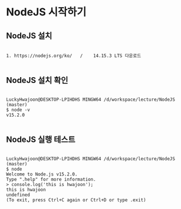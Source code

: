 # NodeJS 시작하기

## NodeJS 설치
<pre><code>
1. https://nodejs.org/ko/   /    14.15.3 LTS 다운로드

</code></pre>  

## NodeJS 설치 확인
<pre><code>
LuckyHwajoon@DESKTOP-LPIHDHS MINGW64 /d/workspace/lecture/NodeJS (master)
$ node -v
v15.2.0

</code></pre>

## NodeJS 실행 테스트
<pre><code>
LuckyHwajoon@DESKTOP-LPIHDHS MINGW64 /d/workspace/lecture/NodeJS (master)
$ node
Welcome to Node.js v15.2.0.
Type ".help" for more information.
> console.log('this is hwajoon');
this is hwajoon
undefined
(To exit, press Ctrl+C again or Ctrl+D or type .exit)

</code></pre>

